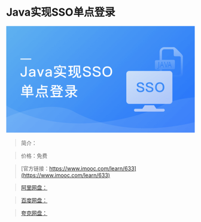 # Java实现SSO单点登录

![img](../../assets/5fe442f00001abe705400304.jpg)

> 简介：

> 价格：免费

> [官方链接：https://www.imooc.com/learn/633](https://www.imooc.com/learn/633)

> [阿里网盘：]()

> [百度网盘：]()

> [夸克网盘：]()
